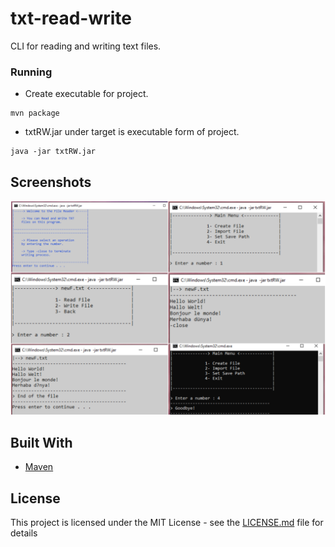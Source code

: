 # txt-read-write
 CLI for reading and writing text files.

### Running

* Create executable for project.
```
mvn package
```
* txtRW.jar under target is executable form of project.

```
java -jar txtRW.jar
```

## Screenshots

![ss.png](ss.png)

## Built With

* [Maven](https://maven.apache.org/)

## License

This project is licensed under the MIT License - see the [LICENSE.md](LICENSE.md) file for details